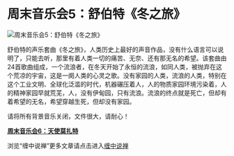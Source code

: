 周末音乐会5：舒伯特《冬之旅》
====





![周末音乐会5：舒伯特《冬之旅》](http://simg.sinajs.cn/blog7style/images/common/sg_trans.gif)





舒伯特的声乐套曲《冬之旅》，人类历史上最好的声音作品，没有什么语言可以说明了，只能去听，那里有着人类一切的痛苦、无奈、还有那无名的希望。该套曲由24首歌曲组成，一个流浪者，在冬天开始了永恒的流浪，如同人类，被抛弃在这个荒凉的宇宙，这是一阕人类的心灵之歌。没有家园的人类，流浪的人类，特别在这个工业文明、全球化泛滥的时代，机器碾压着人，人的物质家园环境污染着，人的精神家园早就荒芜，人，没有伊甸园，只有流浪。流浪的终点就是死亡，但却有着希望的无名，希望穿越生死，但却没有家园。

请将所有背景音乐关闭，文件很大，请耐心！

[**周末音乐会6：天使莫扎特**](http://blog.sina.com.cn/u/486e105c010005oc)

浏览“缠中说禅”更多文章请点击进入[缠中说禅](http://blog.sina.com.cn/m/chzhshch)
